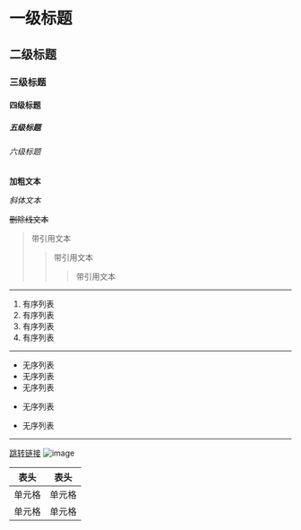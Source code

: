 # 一级标题
## 二级标题
### 三级标题
#### 四级标题
##### 五级标题
###### 六级标题

**加粗文本**

*斜体文本*

~~删除线文本~~

>带引用文本
>>带引用文本
>>>带引用文本

---
1. 有序列表
2. 有序列表
3. 有序列表
4. 有序列表

***
* 无序列表
* 无序列表
* 无序列表
- 无序列表
+ 无序列表
***
[跳转链接](https://www.badu.com)
![image](https://ss0.bdstatic.com/94oJfD_bAAcT8t7mm9GUKT-xh_/timg?image&quality=100&size=b4000_4000&sec=1584951754&di=a28a0b99f6bb9002f6ad162bd327a564&src=http://a3.att.hudong.com/68/61/300000839764127060614318218_950.jpg"img的title")

|  表头  |  表头  |
|  ---  |  ---  |
|  单元格  |  单元格  |
|  单元格  |  单元格  |